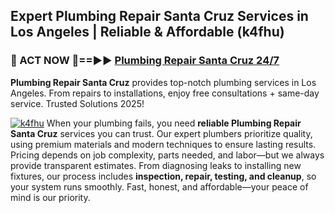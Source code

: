 ## Expert Plumbing Repair Santa Cruz Services in Los Angeles | Reliable & Affordable (k4fhu)  

<h3>🚿 ACT NOW 🌟==►► <a href="https://tinyurl.com/2ne6vx2x" rel="nofollow">Plumbing Repair Santa Cruz 24/7</a></h3>

**Plumbing Repair Santa Cruz** provides top-notch plumbing services in Los Angeles. From repairs to installations, enjoy free consultations + same-day service. Trusted Solutions 2025!

[![k4fhu](https://i.imgur.com/4PFF4AK.jpeg)](https://tinyurl.com/2ne6vx2x)
When your plumbing fails, you need **reliable Plumbing Repair Santa Cruz** services you can trust. Our expert plumbers prioritize quality, using premium materials and modern techniques to ensure lasting results. Pricing depends on job complexity, parts needed, and labor—but we always provide transparent estimates. From diagnosing leaks to installing new fixtures, our process includes **inspection, repair, testing, and cleanup**, so your system runs smoothly. Fast, honest, and affordable—your peace of mind is our priority.